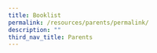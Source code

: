```yaml
---
title: Booklist
permalink: /resources/parents/permalink/
description: ""
third_nav_title: Parents
---
```

